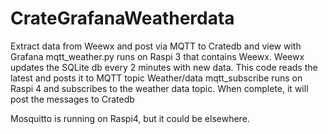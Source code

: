 # CrateGrafanaWeatherdata
Extract data from Weewx and post via MQTT to Cratedb and view with Grafana
mqtt_weather.py runs on Raspi 3 that contains Weewx. Weewx updates the SQLite db every 2 minutes with new data. This code reads the latest and posts it to MQTT topic Weather/data
mqtt_subscribe runs on Raspi 4 and subscribes to the weather data topic. When complete, it will post the messages to Cratedb

Mosquitto is running on Raspi4, but it could be elsewhere.
